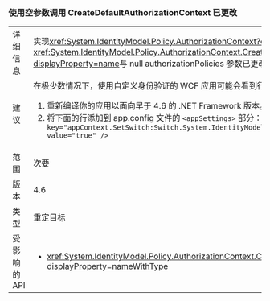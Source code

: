 ### <a name="calling-createdefaultauthorizationcontext-with-a-null-argument-has-changed"></a>使用空参数调用 CreateDefaultAuthorizationContext 已更改

|   |   |
|---|---|
|详细信息|实现<xref:System.IdentityModel.Policy.AuthorizationContext?displayProperty=name>返回通过调用<xref:System.IdentityModel.Policy.AuthorizationContext.CreateDefaultAuthorizationContext(System.Collections.Generic.IList{System.IdentityModel.Policy.IAuthorizationPolicy})?displayProperty=name>与 null authorizationPolicies 参数已更改其在.NET Framework 4.6 中的实现。|
|建议|在极少数情况下，使用自定义身份验证的 WCF 应用可能会看到行为差异。 在这类情况下，可使用以下两种方式之一还原以前的行为：<ol><li>重新编译你的应用以面向早于 4.6 的 .NET Framework 版本。 对于 IIS 承载的服务，使用&lt;httpRuntime targetFramework =&quot;x.x&quot;  / &gt;元素以面向.NET Framework 的早期版本。</li><li>将下面的行添加到 app.config 文件的 <code>&lt;appSettings&gt;</code> 部分：<code>&lt;add key=&quot;appContext.SetSwitch:Switch.System.IdentityModel.EnableCachedEmptyDefaultAuthorizationContext&quot; value=&quot;true&quot; /&gt;</code></li></ol>|
|范围|次要|
|版本|4.6|
|类型|重定目标|
|受影响的 API|<ul><li><xref:System.IdentityModel.Policy.AuthorizationContext.CreateDefaultAuthorizationContext(System.Collections.Generic.IList{System.IdentityModel.Policy.IAuthorizationPolicy})?displayProperty=nameWithType></li></ul>|


